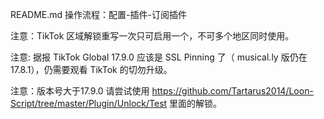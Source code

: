 README.md
操作流程：配置-插件-订阅插件

注意：TikTok 区域解锁重写一次只可启用一个，不可多个地区同时使用。

注意: 据报 TikTok Global 17.9.0 应该是 SSL Pinning 了（ musical.ly 版仍在 17.8.1），仍需要观看 TikTok 的切勿升级。

注意：版本号大于17.9.0 请尝试使用 https://github.com/Tartarus2014/Loon-Script/tree/master/Plugin/Unlock/Test 里面的解锁。
